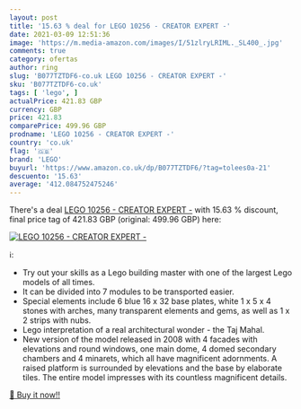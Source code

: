 ```yaml
---
layout: post
title: '15.63 % deal for LEGO 10256 - CREATOR EXPERT -'
date: 2021-03-09 12:51:36
image: 'https://m.media-amazon.com/images/I/51zlryLRIML._SL400_.jpg'
comments: true
category: ofertas
author: ring
slug: 'B077TZTDF6-co.uk LEGO 10256 - CREATOR EXPERT -'
sku: 'B077TZTDF6-co.uk'
tags: [ 'lego', ]
actualPrice: 421.83 GBP
currency: GBP
price: 421.83
comparePrice: 499.96 GBP
prodname: 'LEGO 10256 - CREATOR EXPERT -'
country: 'co.uk'
flag: '🇬🇧'
brand: 'LEGO'
buyurl: 'https://www.amazon.co.uk/dp/B077TZTDF6/?tag=tolees0a-21'
descuento: '15.63'
average: '412.084752475246'
---
```


There's a deal [LEGO 10256 - CREATOR EXPERT -](https://www.amazon.co.uk/dp/B077TZTDF6/?tag=tolees0a-21)  with  15.63 % discount, final price tag of  421.83 GBP (original: 499.96 GBP) here:

[![LEGO 10256 - CREATOR EXPERT -](https://m.media-amazon.com/images/I/51zlryLRIML._SL400_.jpg)](https://www.amazon.co.uk/dp/B077TZTDF6/?tag=tolees0a-21)

ℹ️:

- Try out your skills as a Lego building master with one of the largest Lego models of all times.
- It can be divided into 7 modules to be transported easier.
- Special elements include 6 blue 16 x 32 base plates, white 1 x 5 x 4 stones with arches, many transparent elements and gems, as well as 1 x 2 strips with nubs.
- Lego interpretation of a real architectural wonder - the Taj Mahal.
- New version of the model released in 2008 with 4 facades with elevations and round windows, one main dome, 4 domed secondary chambers and 4 minarets, which all have magnificent adornments. A raised platform is surrounded by elevations and the base by elaborate tiles. The entire model impresses with its countless magnificent details.

[🛒 Buy it now!!](https://www.amazon.co.uk/dp/B077TZTDF6/?tag=tolees0a-21)
